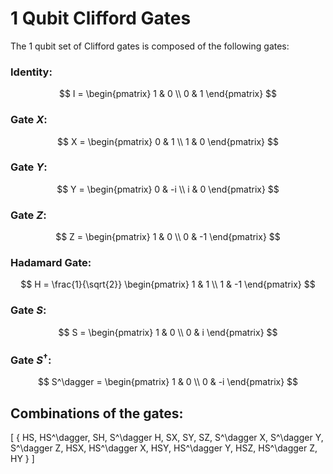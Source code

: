 # 1 Qubit Clifford Gates

The 1 qubit set of Clifford gates is composed of the following gates:

### Identity:
$$
I = \begin{pmatrix} 1 & 0 \\ 0 & 1 \end{pmatrix}
$$

### Gate $X$:
$$
X = \begin{pmatrix} 0 & 1 \\ 1 & 0 \end{pmatrix}
$$

### Gate $Y$:
$$
Y = \begin{pmatrix} 0 & -i \\ i & 0 \end{pmatrix}
$$

### Gate $Z$:
$$
Z = \begin{pmatrix} 1 & 0 \\ 0 & -1 \end{pmatrix}
$$

### Hadamard Gate:
$$
H = \frac{1}{\sqrt{2}} \begin{pmatrix} 1 & 1 \\ 1 & -1 \end{pmatrix}
$$

### Gate $S$:
$$
S = \begin{pmatrix} 1 & 0 \\ 0 & i \end{pmatrix}
$$

### Gate $S^\dagger$:
$$
S^\dagger = \begin{pmatrix} 1 & 0 \\ 0 & -i \end{pmatrix}
$$

## Combinations of the gates:

\[
\{ HS, HS^\dagger, SH, S^\dagger H, SX, SY, SZ, S^\dagger X, S^\dagger Y, S^\dagger Z, HSX, HS^\dagger X, HSY, HS^\dagger Y, HSZ, HS^\dagger Z, HY \}
\]

